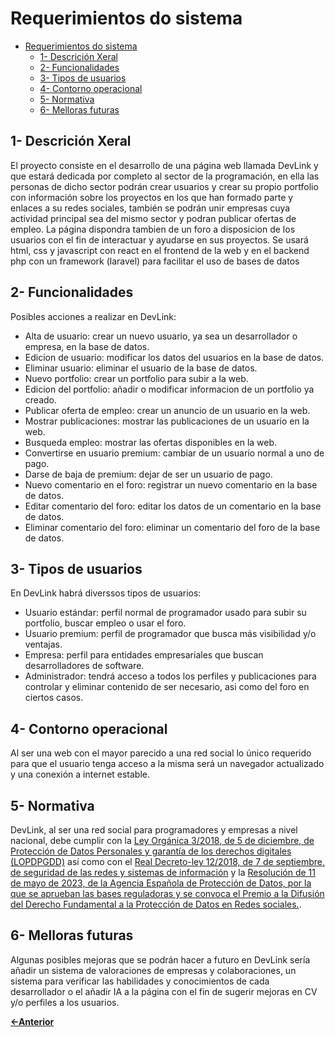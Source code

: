 # Requerimientos do sistema

- [Requerimientos do sistema](#requerimientos-do-sistema)
  - [1- Descrición Xeral](#1--descrición-xeral)
  - [2- Funcionalidades](#2--funcionalidades)
  - [3- Tipos de usuarios](#3--tipos-de-usuarios)
  - [4- Contorno operacional](#4--contorno-operacional)
  - [5- Normativa](#5--normativa)
  - [6- Melloras futuras](#6--melloras-futuras)

## 1- Descrición Xeral

El proyecto consiste en el desarrollo de una página web llamada DevLink y que estará dedicada por completo al sector de la programación, en ella las personas de dicho sector podrán crear usuarios y crear su propio portfolio con información sobre los proyectos en los que han formado parte y enlaces a su redes sociales, también se podrán unir empresas cuya actividad principal sea del mismo sector y podran publicar ofertas de empleo. La página dispondra tambien de un foro a disposicion de los usuarios con el fin de interactuar y ayudarse en sus proyectos.
Se usará html, css y javascript con react en el frontend de la web y en el backend php con un framework (laravel) para facilitar el uso de bases de datos

## 2- Funcionalidades

Posibles acciones a realizar en DevLink:
- Alta de usuario: crear un nuevo usuario, ya sea un desarrollador o empresa, en la base de datos.
- Edicion de usuario: modificar los datos del usuarios en la base de datos.
- Eliminar usuario: eliminar el usuario de la base de datos.
- Nuevo portfolio: crear un portfolio para subir a la web.
- Edicion del portfolio: añadir o modificar informacion de un portfolio ya creado.
- Publicar oferta de empleo: crear un anuncio de un usuario en la web.
- Mostrar publicaciones: mostrar las publicaciones de un usuario en la web.
- Busqueda empleo: mostrar las ofertas disponibles en la web.
- Convertirse en usuario premium: cambiar de un usuario normal a uno de pago.
- Darse de baja de premium: dejar de ser un usuario de pago.
- Nuevo comentario en el foro: registrar un nuevo comentario en la base de datos.
- Editar comentario del foro: editar los datos de un comentario en la base de datos.
- Eliminar comentario del foro: eliminar un comentario del foro de la base de datos.

## 3- Tipos de usuarios

En DevLink habrá diverssos tipos de usuarios:
- Usuario estándar: perfil normal de programador usado para subir su portfolio, buscar empleo o usar el foro.
- Usuario premium: perfil de programador que busca más visibilidad y/o ventajas.
- Empresa: perfil para entidades empresariales que buscan desarrolladores de software.
- Administrador: tendrá acceso a todos los perfiles y publicaciones para controlar y eliminar contenido de ser necesario, asi como del foro en ciertos casos.

## 4- Contorno operacional

Al ser una web con el mayor parecido a una red social lo único requerido para que el usuario tenga acceso a la misma será un navegador actualizado y una conexión a internet estable.

## 5- Normativa

DevLink, al ser una red social para programadores y empresas a nivel nacional, debe cumplir con la [Ley Orgánica 3/2018, de 5 de diciembre, de Protección de Datos Personales y garantía de los derechos digitales (LOPDPGDD)](https://www.boe.es/buscar/act.php?id=BOE-A-2018-16673) así como con el [Real Decreto-ley 12/2018, de 7 de septiembre, de seguridad de las redes y sistemas de información](https://www.boe.es/buscar/act.php?id=BOE-A-2018-12257) y la [Resolución de 11 de mayo de 2023, de la Agencia Española de Protección de Datos, por la que se aprueban las bases reguladoras y se convoca el Premio a la Difusión del Derecho Fundamental a la Protección de Datos en Redes sociales.](https://www.boe.es/buscar/doc.php?id=BOE-A-2023-12049).
>

## 6- Melloras futuras

Algunas posibles mejoras que se podrán hacer a futuro en DevLink sería añadir un sistema de valoraciones de empresas y colaboraciones, un sistema para verificar las habilidades y conocimientos de cada desarrollador o el añadir IA a la página con el fin de sugerir mejoras en CV y/o perfiles a los usuarios.

[**<-Anterior**](../../README.md)
